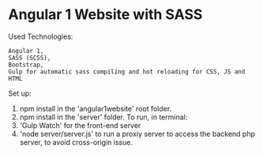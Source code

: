 # Angular 1 Website with SASS

Used Technologies:
```
Angular 1,
SASS (SCSS),
Bootstrap,
Gulp for automatic sass compiling and hot reloading for CSS, JS and HTML
```
Set up:
1. npm install in the 'angular1website' root folder.
2. npm install in the 'server' folder.
To run, in terminal:
1. 'Gulp Watch' for the front-end server
2. 'node server/server.js' to run a proxiy server to access the backend php server, to avoid cross-origin issue.
